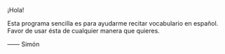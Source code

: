 ¡Hola!

Esta programa sencilla es para ayudarme recitar vocabulario en español. Favor de usar ésta de cualquier manera que quieres.

—— Simón